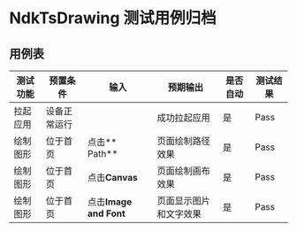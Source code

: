 # NdkTsDrawing 测试用例归档

## 用例表

|测试功能|预置条件|输入|预期输出|是否自动|测试结果|
|--------------------------------|--------------------------------|--------------------------------|--------------------------------|--------------------------------|--------------------------------|
| 拉起应用 | 设备正常运行 |		|成功拉起应用|是| Pass |
| 绘制图形 | 位于首页 | 点击** Path** | 页面绘制路径效果   | 是  | Pass |
| 绘制图形 | 位于首页 | 点击**Canvas** | 页面绘制画布效果   | 是  | Pass |
| 绘制图形 | 位于首页 | 点击**Image and Font** | 页面显示图片和文字效果   | 是  | Pass |